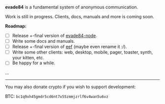**evade84** is a fundamental system of anonymous communication.

Work is still in progress. Clients, docs, manuals and more is coming soon.

**Roadmap:**
- [ ] Release +-final version of [evade84-node](https://github.com/evade84/evade84-node).
- [ ] Write some docs and manuals.
- [ ] Release +-final version of [eef](https://github.com/evade84/eef) (maybe even rename it :/).
- [ ] Write some other clients: web, desktop, mobile, pager, toaster, synth, your kitten, etc.
- [ ] Be happy for a while.

...

<hr/>

You may also donate crypto if you wish to support development:

BTC: `bc1q9xh45gmdr5cd6nt7x55zmmjzrlf6v4wan5u6vz`

